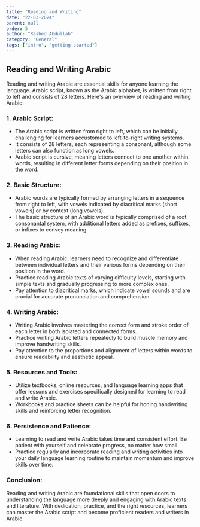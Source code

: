 ```yaml
---
title: "Reading and Writing"
date: "22-03-2024"
parent: null
order: 5
author: "Rashed Abdullah"
category: "General"
tags: ["intro", "getting-started"]
---
```


## Reading and Writing Arabic

Reading and writing Arabic are essential skills for anyone learning the language. Arabic script, known as the Arabic alphabet, is written from right to left and consists of 28 letters. Here's an overview of reading and writing Arabic:

### 1. **Arabic Script:**

- The Arabic script is written from right to left, which can be initially challenging for learners accustomed to left-to-right writing systems.
- It consists of 28 letters, each representing a consonant, although some letters can also function as long vowels.
- Arabic script is cursive, meaning letters connect to one another within words, resulting in different letter forms depending on their position in the word.

### 2. **Basic Structure:**

- Arabic words are typically formed by arranging letters in a sequence from right to left, with vowels indicated by diacritical marks (short vowels) or by context (long vowels).
- The basic structure of an Arabic word is typically comprised of a root consonantal system, with additional letters added as prefixes, suffixes, or infixes to convey meaning.

### 3. **Reading Arabic:**

- When reading Arabic, learners need to recognize and differentiate between individual letters and their various forms depending on their position in the word.
- Practice reading Arabic texts of varying difficulty levels, starting with simple texts and gradually progressing to more complex ones.
- Pay attention to diacritical marks, which indicate vowel sounds and are crucial for accurate pronunciation and comprehension.

### 4. **Writing Arabic:**

- Writing Arabic involves mastering the correct form and stroke order of each letter in both isolated and connected forms.
- Practice writing Arabic letters repeatedly to build muscle memory and improve handwriting skills.
- Pay attention to the proportions and alignment of letters within words to ensure readability and aesthetic appeal.

### 5. **Resources and Tools:**

- Utilize textbooks, online resources, and language learning apps that offer lessons and exercises specifically designed for learning to read and write Arabic.
- Workbooks and practice sheets can be helpful for honing handwriting skills and reinforcing letter recognition.

### 6. **Persistence and Patience:**

- Learning to read and write Arabic takes time and consistent effort. Be patient with yourself and celebrate progress, no matter how small.
- Practice regularly and incorporate reading and writing activities into your daily language learning routine to maintain momentum and improve skills over time.

### Conclusion:

Reading and writing Arabic are foundational skills that open doors to understanding the language more deeply and engaging with Arabic texts and literature. With dedication, practice, and the right resources, learners can master the Arabic script and become proficient readers and writers in Arabic.
